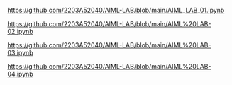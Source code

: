 https://github.com/2203A52040/AIML-LAB/blob/main/AIML_LAB_01.ipynb

https://github.com/2203A52040/AIML-LAB/blob/main/AIML%20LAB-02.ipynb

https://github.com/2203A52040/AIML-LAB/blob/main/AIML%20LAB-03.ipynb

https://github.com/2203A52040/AIML-LAB/blob/main/AIML%20LAB-04.ipynb

